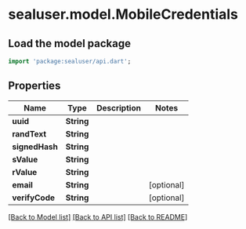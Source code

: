 # sealuser.model.MobileCredentials

## Load the model package
```dart
import 'package:sealuser/api.dart';
```

## Properties
Name | Type | Description | Notes
------------ | ------------- | ------------- | -------------
**uuid** | **String** |  | 
**randText** | **String** |  | 
**signedHash** | **String** |  | 
**sValue** | **String** |  | 
**rValue** | **String** |  | 
**email** | **String** |  | [optional] 
**verifyCode** | **String** |  | [optional] 

[[Back to Model list]](../README.md#documentation-for-models) [[Back to API list]](../README.md#documentation-for-api-endpoints) [[Back to README]](../README.md)


